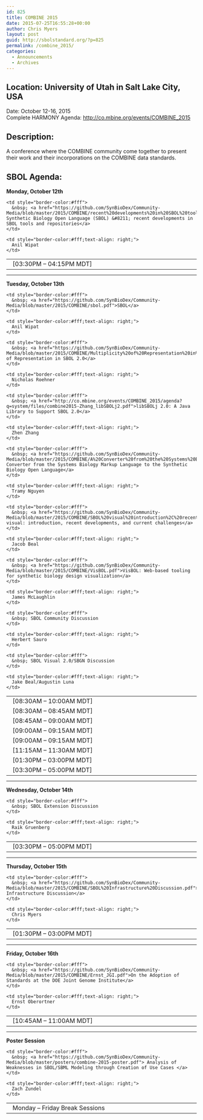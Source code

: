```yaml
---
id: 825
title: COMBINE 2015
date: 2015-07-25T16:55:28+00:00
author: Chris Myers
layout: post
guid: http://sbolstandard.org/?p=825
permalink: /combine_2015/
categories:
  - Announcements
  - Archives
---
```

## Location: University of Utah in Salt Lake City, USA  
Date: October 12-16, 2015  
Complete HARMONY Agenda: <http://co.mbine.org/events/COMBINE_2015>  


## Description:

A conference where the COMBINE community come together to present their work and their incorporations on the COMBINE data standards.

## SBOL Agenda:

**Monday, October 12th**

<table style="width:100%;border-color:#fff;margin-bottom:0px">
  <tr>
    <td style="border-color:#fff; width:20%;">
      &nbsp; [03:30PM &#8211; 04:15PM MDT]
    </td>
    
    <td style="border-color:#fff">
      &nbsp; <a href="https://github.com/SynBioDex/Community-Media/blob/master/2015/COMBINE/recent%20developments%20in%20SBOL%20tools%20and%20repositories.pdf">The Synthetic Biology Open Language (SBOL) &#8211; recent developments in SBOL tools and repositories</a>
    </td>
    
    <td style="border-color:#fff;text-align: right;">
      Anil Wipat
    </td>
  </tr>
</table>

****  
**Tuesday, October 13th**

<table style="width:100%;border-color:#fff;margin-bottom:0px">
  <tr>
    <td style="border-color:#fff; width:20%;">
      &nbsp; [08:30AM &#8211; 10:00AM MDT]
    </td>
    
    <td style="border-color:#fff">
      &nbsp; <a href="https://github.com/SynBioDex/Community-Media/blob/master/2015/COMBINE/sbol.pdf">SBOL</a>
    </td>
    
    <td style="border-color:#fff;text-align: right;">
      Anil Wipat
    </td>
  </tr>
  
  <tr>
    <td style="border-color:#fff; width:20%;">
      &nbsp; [08:30AM &#8211; 08:45AM MDT]
    </td>
    
    <td style="border-color:#fff">
      &nbsp; <a href="https://github.com/SynBioDex/Community-Media/blob/master/2015/COMBINE/Multiplicity%20of%20Representation%20in%20SBOL%202.0.pdf">Multiplicity of Representation in SBOL 2.0</a>
    </td>
    
    <td style="border-color:#fff;text-align: right;">
      Nicholas Roehner
    </td>
  </tr>
  
  <tr>
    <td style="border-color:#fff; width:20%;">
      &nbsp; [08:45AM &#8211; 09:00AM MDT]
    </td>
    
    <td style="border-color:#fff">
      &nbsp; <a href="http://co.mbine.org/events/COMBINE_2015/agenda?q=system/files/combine2015-Zhang_libSBOLj2.pdf">libSBOLj 2.0: A Java Library to Support SBOL 2.0</a>
    </td>
    
    <td style="border-color:#fff;text-align: right;">
      Zhen Zhang
    </td>
  </tr>
  
  <tr>
    <td style="border-color:#fff; width:20%;">
      &nbsp; [09:00AM &#8211; 09:15AM MDT]
    </td>
    
    <td style="border-color:#fff">
      &nbsp; <a href="https://github.com/SynBioDex/Community-Media/blob/master/2015/COMBINE/A%20Converter%20from%20the%20Systems%20Biology%20Markup%20Language%20to%20the%20Synthetic%20Biology%20Open%20Language.pdf">A Converter from the Systems Biology Markup Language to the Synthetic Biology Open Language</a>
    </td>
    
    <td style="border-color:#fff;text-align: right;">
      Tramy Nguyen
    </td>
  </tr>
  
  <tr>
    <td style="border-color:#fff; width:20%;">
      &nbsp; [09:00AM &#8211; 09:15AM MDT]
    </td>
    
    <td style="border-color:#fff">
      &nbsp; <a href="https://github.com/SynBioDex/Community-Media/blob/master/2015/COMBINE/SBOL%20visual%20introduction%2C%20recent%20developments%2C%20and%20current%20challenges.pdf">SBOL visual: introduction, recent developments, and current challenges</a>
    </td>
    
    <td style="border-color:#fff;text-align: right;">
      Jacob Beal
    </td>
  </tr>
  
  <tr>
    <td style="border-color:#fff; width:20%;">
      &nbsp; [11:15AM &#8211; 11:30AM MDT]
    </td>
    
    <td style="border-color:#fff">
      &nbsp; <a href="https://github.com/SynBioDex/Community-Media/blob/master/2015/COMBINE/VisBOL.pdf">VisBOL: Web-based tooling for synthetic biology design visualization</a>
    </td>
    
    <td style="border-color:#fff;text-align: right;">
      James McLaughlin
    </td>
  </tr>
  
  <tr>
    <td style="border-color:#fff; width:20%;">
      &nbsp; [01:30PM &#8211; 03:00PM MDT]
    </td>
    
    <td style="border-color:#fff">
      &nbsp; SBOL Community Discussion
    </td>
    
    <td style="border-color:#fff;text-align: right;">
      Herbert Sauro
    </td>
  </tr>
  
  <tr>
    <td style="border-color:#fff; width:20%;">
      &nbsp; [03:30PM &#8211; 05:00PM MDT]
    </td>
    
    <td style="border-color:#fff">
      &nbsp; SBOL Visual 2.0/SBGN Discussion
    </td>
    
    <td style="border-color:#fff;text-align: right;">
      Jake Beal/Augustin Luna
    </td>
  </tr>
</table>

****  
**Wednesday, October 14th**

<table style="width:100%;border-color:#fff;margin-bottom:0px">
  <tr>
    <td style="border-color:#fff; width:20%;">
      &nbsp; [03:30PM &#8211; 05:00PM MDT]
    </td>
    
    <td style="border-color:#fff">
      &nbsp; SBOL Extension Discussion
    </td>
    
    <td style="border-color:#fff;text-align: right;">
      Raik Gruenberg
    </td>
  </tr>
</table>

****  
**Thursday, October 15th**

<table style="width:100%;border-color:#fff;margin-bottom:0px">
  <tr>
    <td style="border-color:#fff; width:20%;">
      &nbsp; [01:30PM &#8211; 03:00PM MDT]
    </td>
    
    <td style="border-color:#fff">
      &nbsp; <a href="https://github.com/SynBioDex/Community-Media/blob/master/2015/COMBINE/SBOL%20Infrastructure%20Discussion.pdf">SBOL Infrastructure Discussion</a>
    </td>
    
    <td style="border-color:#fff;text-align: right;">
      Chris Myers
    </td>
  </tr>
</table>

****  
**Friday, October 16th**

<table style="width:100%;border-color:#fff;margin-bottom:0px">
  <tr>
    <td style="border-color:#fff; width:20%;">
      &nbsp; [10:45AM &#8211; 11:00AM MDT]
    </td>
    
    <td style="border-color:#fff">
      &nbsp; <a href="https://github.com/SynBioDex/Community-Media/blob/master/2015/COMBINE/Ernst_JGI.pdf">On the Adoption of Standards at the DOE Joint Genome Institute</a>
    </td>
    
    <td style="border-color:#fff;text-align: right;">
      Ernst Oberortner
    </td>
  </tr>
</table>

****  
**Poster Session**

<table style="width:100%;border-color:#fff;margin-bottom:0px">
  <tr>
    <td style="border-color:#fff; width:20%;">
      &nbsp; Monday &#8211; Friday Break Sessions
    </td>
    
    <td style="border-color:#fff">
      &nbsp; <a href="https://github.com/SynBioDex/Community-Media/blob/master/posters/combine-2015-poster.pdf"> Analysis of Weaknesses in SBOL/SBML Modeling through Creation of Use Cases </a>
    </td>
    
    <td style="border-color:#fff;text-align: right;">
      Zach Zundel
    </td>
  </tr>
</table>